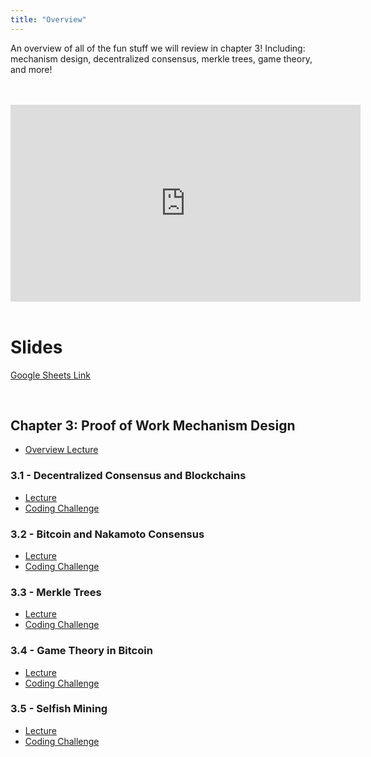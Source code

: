 ```yaml
---
title: "Overview"
---
```


An overview of all of the fun stuff we will review in chapter 3! Including: mechanism design, decentralized consensus, merkle trees, game theory, and more!

<br />
<br />
<iframe
	width="560"
	height="315"
	src="https://youtu.be/rgNfMsreTyo"
	frameBorder="0"
	allow="accelerometer; autoplay; encrypted-media; gyroscope; picture-in-picture"
	allowFullScreen></iframe>
<br />
<br />

# Slides

[Google Sheets Link](https://docs.google.com/presentation/d/1VFNbhQk949pTFp-k1pIfih9Tyr8ZLGJeigWyXD0nIHk/edit#slide=id.g59e299dced_0_0)

<br />

## Chapter 3: Proof of Work Mechanism Design
* [Overview Lecture](https://www.burrrata.ch/ces-website/docs/en/ch3/)

### 3.1 - Decentralized Consensus and Blockchains
* [Lecture](https://www.burrrata.ch/ces-website/docs/en/ch3/3.1/lecture)
* [Coding Challenge](https://www.burrrata.ch/ces-website/docs/en/sync/3.1-code-challenge)

### 3.2 - Bitcoin and Nakamoto Consensus
* [Lecture](https://www.burrrata.ch/ces-website/docs/en/ch3/3.2/lecture)
* [Coding Challenge](https://www.burrrata.ch/ces-website/docs/en/sync/3.2-code-challenge)

### 3.3 - Merkle Trees
* [Lecture](https://www.burrrata.ch/ces-website/docs/en/ch3/3.3/lecture)
* [Coding Challenge](https://www.burrrata.ch/ces-website/docs/en/sync/3.3-code-challenge)

### 3.4 - Game Theory in Bitcoin
* [Lecture](https://www.burrrata.ch/ces-website/docs/en/ch3/3.4/lecture)
* [Coding Challenge](https://www.burrrata.ch/ces-website/docs/en/sync/3.4-code-challenge)

### 3.5 - Selfish Mining
* [Lecture](https://www.burrrata.ch/ces-website/docs/en/ch3/3.5/lecture)
* [Coding Challenge](https://www.burrrata.ch/ces-website/docs/en/sync/3.5-code-challenge)

<br />
